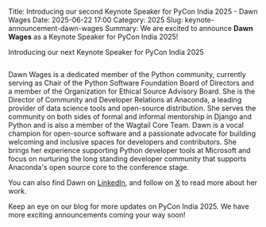 Title: Introducing our second Keynote Speaker for PyCon India 2025 - Dawn Wages
Date: 2025-06-22 17:00
Category: 2025
Slug: keynote-announcement-dawn-wages
Summary: We are excited to announce **Dawn Wages** as a Keynote Speaker for PyCon India 2025!

Introducing our next Keynote Speaker for PyCon India 2025

<p align="center" data-aos="fade-right"  data-aos-duration="1000">
    <img src="{static}/images/2025/dawn-wages.png" alt="" class="img-fluid" style="border-radius: 10%; max-height: 350px;">
</p>

Dawn Wages is a dedicated member of the Python community, currently serving as Chair of the Python Software Foundation Board of Directors and a member of the Organization for Ethical Source Advisory Board. She is the Director of Community and Developer Relations at Anaconda, a leading provider of data science tools and open-source distribution. She serves the community on both sides of formal and informal mentorship in Django and Python and is also a member of the Wagtail Core Team. Dawn is a vocal champion for open-source software and a passionate advocate for building welcoming and inclusive spaces for developers and contributors. She brings her experience supporting Python developer tools at Microsoft and focus on nurturing the long standing developer community that supports Anaconda's open source core to the conference stage.

You can also find Dawn on [LinkedIn](https://www.linkedin.com/in/DawnWages/), and follow on [X](https://x.com/BajoranEngineer) to read more about her work.

Keep an eye on our blog for more updates on PyCon India 2025. We have more exciting announcements coming your way soon!
